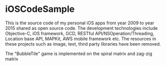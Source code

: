 # iOSCodeSample
This is the source code of my personal iOS apps from year 2009 to year 2015 shared as open source code. The development technologies include Objective-C, iOS framework, GCD, RESTful API/NSOperation/Threading, Location base API, MAPKit, AWS mobile framework etc. The resources in these projects such as image, text, third party libraries have been removed.

The "BubbleTile" game is implemented on the spiral matrix and zag-zig matrix 

